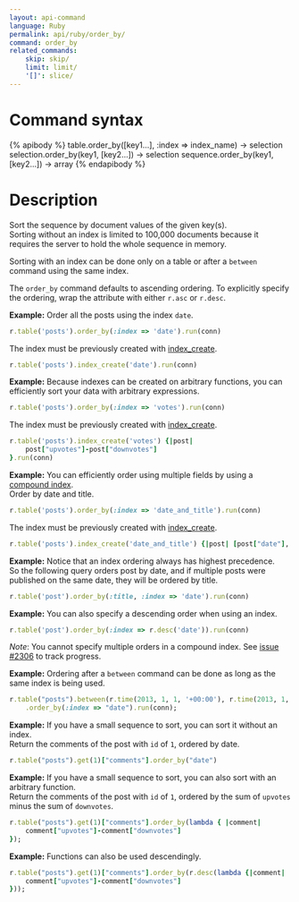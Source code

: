 ```yaml
---
layout: api-command
language: Ruby
permalink: api/ruby/order_by/
command: order_by
related_commands:
    skip: skip/
    limit: limit/
    '[]': slice/
---
```


# Command syntax #

{% apibody %}
table.order_by([key1...], :index => index_name) -> selection<stream>
selection.order_by(key1, [key2...]) -> selection<array>
sequence.order_by(key1, [key2...]) -> array
{% endapibody %}

# Description #

Sort the sequence by document values of the given key(s).   
Sorting without an index is limited to 100,000 documents because it requires the server to hold
the whole sequence in memory.

Sorting with an index can be done only on a table or after a `between` command using the same index.

The `order_by` command defaults to ascending ordering. To explicitly specify the ordering, wrap the attribute with either `r.asc` or
`r.desc`.


__Example:__ Order all the posts using the index `date`.   

```rb
r.table('posts').order_by(:index => 'date').run(conn)
```

The index must be previously created with [index_create](/api/ruby/index_create/).

```rb
r.table('posts').index_create('date').run(conn)
```


__Example:__ Because indexes can be created on arbitrary functions, you can efficiently
sort your data with arbitrary expressions.

```rb
r.table('posts').order_by(:index => 'votes').run(conn)
```

The index must be previously created with [index_create](/api/ruby/index_create/).

```rb
r.table('posts').index_create('votes') {|post|
    post["upvotes"]-post["downvotes"]
}.run(conn)
```

__Example:__ You can efficiently order using multiple fields by using a
[compound index](http://www.rethinkdb.com/docs/secondary-indexes/python/).  
Order by date and title.

```rb
r.table('posts').order_by(:index => 'date_and_title').run(conn)
```

The index must be previously created with [index_create](/api/ruby/index_create/).

```rb
r.table('posts').index_create('date_and_title') {|post| [post["date"], post["title"]]}.run(conn)
```

__Example:__ Notice that an index ordering always has highest precedence.    
So the following query orders post by date, and if multiple posts were published on the
same date, they will be ordered by title.

```rb
r.table('post').order_by(:title, :index => 'date').run(conn)
```

__Example:__ You can also specify a descending order when using an index.

```rb
r.table('post').order_by(:index => r.desc('date')).run(conn)
```

_Note_: You cannot specify multiple orders in a compound index. See [issue #2306](https://github.com/rethinkdb/rethinkdb/issues/2306)
to track progress.


__Example:__ Ordering after a `between` command can be done as long as the same index is being used.

```rb
r.table("posts").between(r.time(2013, 1, 1, '+00:00'), r.time(2013, 1, 1, '+00:00'), :index => "date")
    .order_by(:index => "date").run(conn);
```

__Example:__ If you have a small sequence to sort, you can sort it without an index.   
Return the comments of the post with `id` of `1`, ordered by date.

```rb
r.table("posts").get(1)["comments"].order_by("date")
```

__Example:__ If you have a small sequence to sort, you can also sort with an arbitrary function.   
Return the comments of the post with `id` of `1`, ordered by the sum of `upvotes` minus the sum of `downvotes`.

```rb
r.table("posts").get(1)["comments"].order_by(lambda { |comment|
    comment["upvotes"]-comment["downvotes"]
});
```

__Example:__ Functions can also be used descendingly.

```rb
r.table("posts").get(1)["comments"].order_by(r.desc(lambda {|comment|
    comment["upvotes"]-comment["downvotes"]
}));
```


